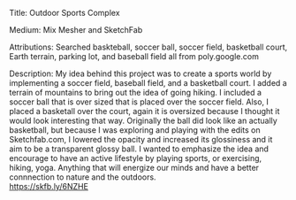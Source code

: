 Title: Outdoor Sports Complex



Medium: Mix Mesher and SketchFab

Attributions: Searched baskteball, soccer ball, soccer field, basketball court, Earth terrain, parking lot, and baseball field all from poly.google.com





Description:
My idea behind this project was to create a sports world by implementing a soccer field, baseball field, and a basketball court. I added a terrain of mountains to bring out the idea of going hiking.
I included a soccer ball that is over sized that is placed over the soccer field. Also, I placed a basketall over the court, again it is oversized because I thought it would look interesting that way. Originally the ball did look like an actually basketball, but because I was exploring and playing with the edits on Sketchfab.com, I lowered the opacity and increased its glossiness and it aim to be a transparent glossy ball. I wanted to emphasize the idea and encourage to have an active lifestyle by playing sports, or exercising, hiking, yoga. Anything that will energize our minds and have a better connnection to nature and the outdoors.  
https://skfb.ly/6NZHE

